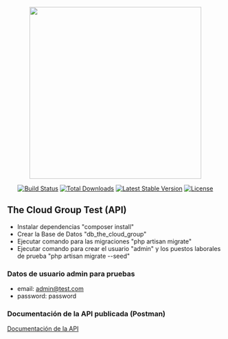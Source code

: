 <p align="center"><a href="https://laravel.com" target="_blank"><img src="https://raw.githubusercontent.com/laravel/art/master/logo-lockup/5%20SVG/2%20CMYK/1%20Full%20Color/laravel-logolockup-cmyk-red.svg" width="400"></a></p>

<p align="center">
<a href="https://travis-ci.org/laravel/framework"><img src="https://travis-ci.org/laravel/framework.svg" alt="Build Status"></a>
<a href="https://packagist.org/packages/laravel/framework"><img src="https://img.shields.io/packagist/dt/laravel/framework" alt="Total Downloads"></a>
<a href="https://packagist.org/packages/laravel/framework"><img src="https://img.shields.io/packagist/v/laravel/framework" alt="Latest Stable Version"></a>
<a href="https://packagist.org/packages/laravel/framework"><img src="https://img.shields.io/packagist/l/laravel/framework" alt="License"></a>
</p>

## The Cloud Group Test (API)

- Instalar dependencias "composer install"
- Crear la Base de Datos "db_the_cloud_group"
- Ejecutar comando para las migraciones "php artisan migrate"
- Ejecutar comando para crear el usuario "admin" y los puestos laborales de prueba "php artisan migrate --seed"

### Datos de usuario admin para pruebas

- email: admin@test.com
- password: password

### Documentación de la API publicada (Postman)

<a href="https://documenter.getpostman.com/view/12904157/UVXdQKMJ">Documentación de la API</a>
